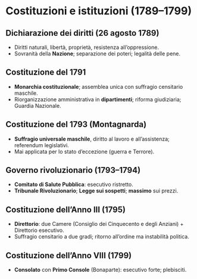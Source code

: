 # Costituzioni e istituzioni (1789–1799)

## Dichiarazione dei diritti (26 agosto 1789)
- Diritti naturali, libertà, proprietà, resistenza all’oppressione.
- Sovranità della **Nazione**; separazione dei poteri; legalità delle pene.

## Costituzione del 1791
- **Monarchia costituzionale**; assemblea unica con suffragio censitario maschile.
- Riorganizzazione amministrativa in **dipartimenti**; riforma giudiziaria; Guardia Nazionale.

## Costituzione del 1793 (Montagnarda)
- **Suffragio universale maschile**, diritto al lavoro e all’assistenza; referendum legislativi.
- Mai applicata per lo stato d’eccezione (guerra e Terrore).

## Governo rivoluzionario (1793–1794)
- **Comitato di Salute Pubblica**: esecutivo ristretto.
- **Tribunale Rivoluzionario**; **Legge sui sospetti**; **massimo** sui prezzi.

## Costituzione dell’Anno III (1795)
- **Direttorio**: due Camere (Consiglio dei Cinquecento e degli Anziani) + Direttorio esecutivo.
- Suffragio censitario a due gradi; ritorno all’ordine ma instabilità politica.

## Costituzione dell’Anno VIII (1799)
- **Consolato** con **Primo Console** (Bonaparte): esecutivo forte; plebisciti.
